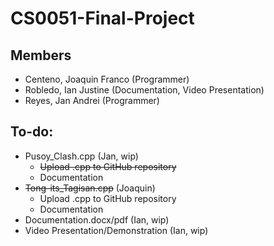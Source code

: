 # CS0051-Final-Project
## Members
- Centeno, Joaquin Franco (Programmer)
- Robledo, Ian Justine (Documentation, Video Presentation)
- Reyes, Jan Andrei (Programmer)

## To-do:
- Pusoy_Clash.cpp (Jan, wip)
  - ~~Upload .cpp to GitHub repository~~
  - Documentation
- ~~Tong-its_Tagisan.cpp~~ (Joaquin)
  - Upload .cpp to GitHub repository
  - Documentation
- Documentation.docx/pdf (Ian, wip)
- Video Presentation/Demonstration (Ian, wip)
